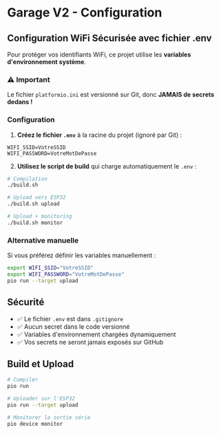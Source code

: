 # Garage V2 - Configuration

## Configuration WiFi Sécurisée avec fichier .env

Pour protéger vos identifiants WiFi, ce projet utilise les **variables d'environnement système**.

### ⚠️ Important 
Le fichier `platformio.ini` est versionné sur Git, donc **JAMAIS de secrets dedans !**

### Configuration

1. **Créez le fichier `.env`** à la racine du projet (ignoré par Git) :
```env
WIFI_SSID=VotreSSID
WIFI_PASSWORD=VotreMotDePasse
```

2. **Utilisez le script de build** qui charge automatiquement le `.env` :
```bash
# Compilation
./build.sh

# Upload vers ESP32
./build.sh upload

# Upload + monitoring
./build.sh monitor
```

### Alternative manuelle

Si vous préférez définir les variables manuellement :
```bash
export WIFI_SSID="VotreSSID"
export WIFI_PASSWORD="VotreMotDePasse"
pio run --target upload
```

## Sécurité

- ✅ Le fichier `.env` est dans `.gitignore`
- ✅ Aucun secret dans le code versionné
- ✅ Variables d'environnement chargées dynamiquement
- ✅ Vos secrets ne seront jamais exposés sur GitHub

## Build et Upload

```bash
# Compiler
pio run

# Uploader sur l'ESP32
pio run --target upload

# Monitorer la sortie série
pio device monitor
```